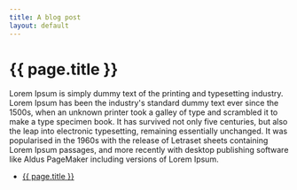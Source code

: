 ```yaml
---
title: A blog post
layout: default
---
```


<h1>{{ page.title }}</h1>

Lorem Ipsum is simply dummy text of the printing and typesetting industry. Lorem Ipsum has been the industry's standard dummy text ever since the 1500s, when an unknown printer took a galley of type and scrambled it to make a type specimen book. It has survived not only five centuries, but also the leap into electronic typesetting, remaining essentially unchanged. It was popularised in the 1960s with the release of Letraset sheets containing Lorem Ipsum passages, and more recently with desktop publishing software like Aldus PageMaker including versions of Lorem Ipsum.  


<ul>
    <li>
      <a href="{{ page.url }}">{{ page.title }}</a>
    </li>
</ul>